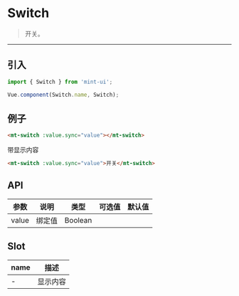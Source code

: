 # Switch

> 开关。

----------

## 引入

```javascript
import { Switch } from 'mint-ui';

Vue.component(Switch.name, Switch);
```

## 例子

```html
<mt-switch :value.sync="value"></mt-switch>
```

带显示内容
```html
<mt-switch :value.sync="value">开关</mt-switch>
```

## API
| 参数 | 说明 | 类型 | 可选值 | 默认值 |
|------|-------|---------|-------|--------|
| value | 绑定值 | Boolean | | |

## Slot

| name | 描述 |
|------|--------|
| - | 显示内容 |
